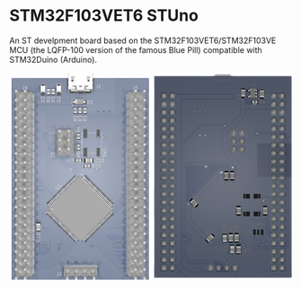 # STM32F103VET6 STUno
An ST develpment board based on the STM32F103VET6/STM32F103VE MCU (the LQFP-100 version of the famous Blue Pill) compatible with STM32Duino (Arduino).

<img align="top" src="rSTM32F103VET6.main.jpg" />

